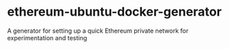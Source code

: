 # ethereum-ubuntu-docker-generator
A generator for setting up a quick Ethereum private network for experimentation and testing
